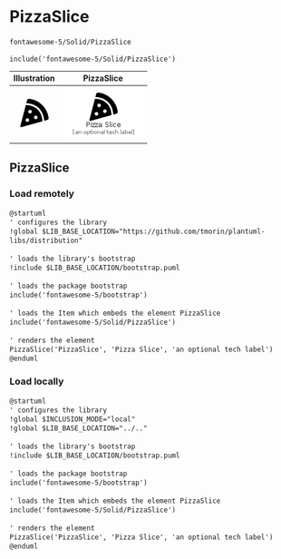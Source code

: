 # PizzaSlice


```text
fontawesome-5/Solid/PizzaSlice
```

```text
include('fontawesome-5/Solid/PizzaSlice')
```



| Illustration | PizzaSlice |
| :---: | :---: |
| ![illustration for Illustration](../../fontawesome-5/Solid/PizzaSlice.png) | ![illustration for PizzaSlice](../../fontawesome-5/Solid/PizzaSlice.Local.png) |




## PizzaSlice

### Load remotely
```plantuml
@startuml
' configures the library
!global $LIB_BASE_LOCATION="https://github.com/tmorin/plantuml-libs/distribution"

' loads the library's bootstrap
!include $LIB_BASE_LOCATION/bootstrap.puml

' loads the package bootstrap
include('fontawesome-5/bootstrap')

' loads the Item which embeds the element PizzaSlice
include('fontawesome-5/Solid/PizzaSlice')

' renders the element
PizzaSlice('PizzaSlice', 'Pizza Slice', 'an optional tech label')
@enduml
```

### Load locally
```plantuml
@startuml
' configures the library
!global $INCLUSION_MODE="local"
!global $LIB_BASE_LOCATION="../.."

' loads the library's bootstrap
!include $LIB_BASE_LOCATION/bootstrap.puml

' loads the package bootstrap
include('fontawesome-5/bootstrap')

' loads the Item which embeds the element PizzaSlice
include('fontawesome-5/Solid/PizzaSlice')

' renders the element
PizzaSlice('PizzaSlice', 'Pizza Slice', 'an optional tech label')
@enduml
```

